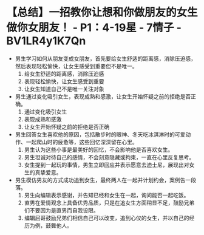 # 【总结】一招教你让想和你做朋友的女生做你女朋友！ - P1：4-19星 - 7情子 - BV1LR4y1K7Qn

-   男生学习如何从朋友变成女朋友，首先要给女生舒适的距离感，消除压迫感，然后表现轻松愉快，让女生感受到重要但不是唯一。
    1.  给女生舒适的距离感，消除压迫感
    2.  表现轻松愉快，让女生感受到重要
    3.  让女生知道自己不是唯一关注对象
-   男生通过变化吸引女生，表现成熟和感激，让女生开始怀疑之前的拒绝是否正确。
    1.  通过变化吸引女生
    2.  表现成熟和感激
    3.  让女生开始怀疑之前的拒绝是否正确
-   男生回答女生喜欢他的原因，包括散步时的眼神、冬天吃冰淇淋时的可爱动作、一起爬山时的疲惫等，这些回忆深深留在心里。
    1.  男生认为这些小事是最美好的回忆，不会影响他是否喜欢女生。
    2.  男生坦诚对待自己的感情，不会刻意隐藏或拘束，一直在心里反复思考。
    3.  女生提到一起玩的事情，男生立即回应并表示愿意去迪士尼，展现出对女生的真挚爱意。
-   男生模仿男友的方式成功追到女生，最终两人在一起并计划约会，案例告一段落。
    1.  男生向编辑表示感谢，并告知已经和女生在一起，询问能否一起吃饭。
    2.  直男在爱情观念上具备优秀品质，只是在追女生方面稍显不足，鼓励兄弟们不要因为是直男而自我设限。
    3.  编辑屈哥鼓励兄弟们相信自己可以改变，追到心仪的女生，并以自己的经历为例，鼓舞他人。